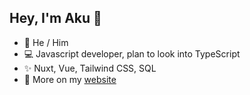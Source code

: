 ## Hey, I'm Aku 👋
- 🎩 He / Him
- 💻 Javascript developer, plan to look into TypeScript
- ✨ Nuxt, Vue, Tailwind CSS, SQL
- 🧭 More on my [website](https://zoomov.xyz)
